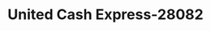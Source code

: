 ---
f_zip-code: 32068
f_state-code: FL
title: United Cash Express-28082
f_phone: 904-589-9192
f_city-only: Middleburg
f_address: 2554 Blanding Blvd Middleburg
f_location-unique-id: '28082'
slug: united-cash-express-28082
updated-on: '2024-05-30T13:46:58.046Z'
created-on: '2024-05-30T13:36:59.803Z'
published-on: '2024-05-30T13:54:32.469Z'
f_city-state: cms/city/middleburg-fl.md
f_company: cms/company/united-cash-express.md
f_state: cms/state/florida.md
layout: '[payday-loan].html'
tags: payday-loan
---